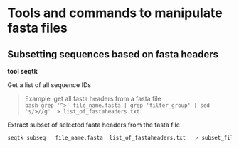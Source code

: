 # Tools and commands to manipulate fasta files

## Subsetting sequences based on fasta headers
**tool seqtk**

Get a list of all sequence IDs
> Example: get all fasta headers from a fasta file \
`bash grep '^>' file_name.fasta | grep 'filter_group' | sed 's/>//g'  > list_of_fastaheaders.txt`

Extract subset of selected fasta headers from the fasta file 
```bash
seqtk subseq   file_name.fasta  list_of_fastaheaders.txt   > subset_file_name.fasta
```
